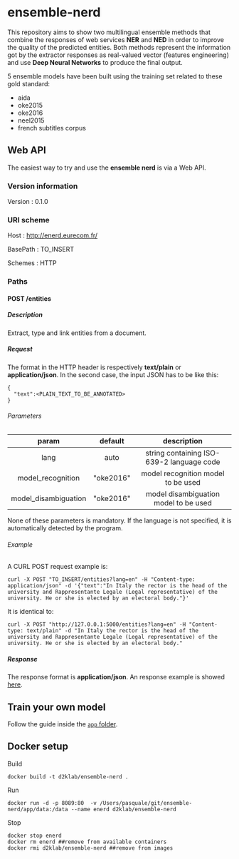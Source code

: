 # ensemble-nerd

This repository aims to show two multilingual ensemble methods that combine the responses of web services **NER** and **NED** in order to improve the quality of the predicted entities.
Both methods represent the information got by the extractor responses as real-valued vector (features engineering) and use **Deep Neural Networks** to produce the final output.

5 ensemble models have been built using the training set related to these gold standard:
* aida
* oke2015
* oke2016
* neel2015
* french subtitles corpus

## Web API

The easiest way to try and use the **ensemble nerd** is via a Web API.

### Version information
Version : 0.1.0

### URI scheme
Host : http://enerd.eurecom.fr/

BasePath : TO_INSERT

Schemes : HTTP

### Paths

#### POST /entities

##### Description
Extract, type and link entities from a document.

##### Request

The format in the HTTP header is respectively **text/plain** or **application/json**. In the second case, the input JSON has to be like this:

```
{
  "text":<PLAIN_TEXT_TO_BE_ANNOTATED>
}
```

###### Parameters

| param | default |  description |
|:-------------:|:-------------:|:-------------:|
| lang| auto | string containing ISO-639-2 language code |
| model_recognition| "oke2016" | model recognition model to be used |
| model_disambiguation| "oke2016" | model disambiguation model to be used |

None of these parameters is mandatory. If the language is not specified, it is automatically detected by the program.

###### Example
A CURL POST request example is:
```
curl -X POST "TO_INSERT/entities?lang=en" -H "Content-type: application/json" -d '{"text":"In Italy the rector is the head of the university and Rappresentante Legale (Legal representative) of the university. He or she is elected by an electoral body."}'
```
It is identical to:

```
curl -X POST "http://127.0.0.1:5000/entities?lang=en" -H "Content-type: text/plain" -d "In Italy the rector is the head of the university and Rappresentante Legale (Legal representative) of the university. He or she is elected by an electoral body."
```

##### Response

The response format is **application/json**. An response example is showed [here](https://raw.githubusercontent.com/D2KLab/ensemble-nerd/master/app/response_samples/response1.json?token=ARExSVhO2fCJz8qLHTJLm6FT1uxRzVwqks5aumj8wA%3D%3D).


## Train your own model

Follow the guide inside the [`app` folder](./app).

## Docker setup

Build

    docker build -t d2klab/ensemble-nerd .

Run

    docker run -d -p 8089:80  -v /Users/pasquale/git/ensemble-nerd/app/data:/data --name enerd d2klab/ensemble-nerd

<!-- --restart=unless-stopped -->

Stop

    docker stop enerd
    docker rm enerd ##remove from available containers
    docker rmi d2klab/ensemble-nerd ##remove from images

